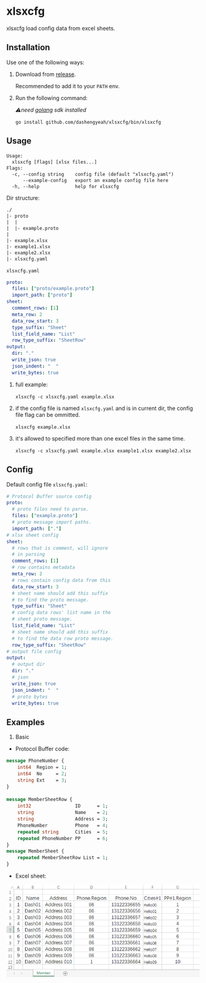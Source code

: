 # xlsxcfg

xlsxcfg load config data from excel sheets.

## Installation

Use one of the following ways:

1. Download from [release](https://github.com/das6ng/xlsxcfg/releases).

    Recommended to add it to your `PATH` env.

2. Run the following command:

    *⚠need [golang](https://go.dev/) sdk installed*

    `go install github.com/dashengyeah/xlsxcfg/bin/xlsxcfg`

## Usage

```
Usage:
  xlsxcfg [flags] [xlsx files...]
Flags:
  -c, --config string    config file (default "xlsxcfg.yaml")
      --example-config   export an example config file here
  -h, --help             help for xlsxcfg
```

Dir structure:

```
./
|- proto
|  |
|  |- example.proto
|
|- example.xlsx
|- example1.xlsx
|- example2.xlsx
|- xlsxcfg.yaml

```

`xlsxcfg.yaml`
```yaml
proto:
  files: ["proto/example.proto"]
  import_path: ["proto"]
sheet:
  comment_rows: [1]
  meta_row: 2
  data_row_start: 3
  type_suffix: "Sheet"
  list_field_name: "List"
  row_type_suffix: "SheetRow"
output:
  dir: "."
  write_json: true
  json_indent: "  "
  write_bytes: true
```

1. full example:

    `xlsxcfg -c xlsxcfg.yaml example.xlsx`

2. if the config file is named `xlsxcfg.yaml` and is in current dir, the config file flag can be ommitted.

    `xlsxcfg example.xlsx`

3. it's allowed to specified more than one excel files in the same time.

    `xlsxcfg -c xlsxcfg.yaml example.xlsx example1.xlsx example2.xlsx`

## Config

Default config file `xlsxcfg.yaml`:

```yaml
# Protocol Buffer source config
proto:
  # proto files need to parse.
  files: ["example.proto"]
  # proto message import paths.
  import_path: ["."]
# xlsx sheet config
sheet:
  # rows that is comment, will ignore
  # in parsing
  comment_rows: [1]
  # row contains metadata
  meta_row: 2
  # rows contain config data from this
  data_row_start: 3
  # sheet name should add this suffix
  # to find the proto message.
  type_suffix: "Sheet"
  # config data rows' list name in the
  # sheet proto message.
  list_field_name: "List"
  # sheet name should add this suffix
  # to find the data row proto message.
  row_type_suffix: "SheetRow"
# output file config
output:
  # output dir
  dir: "."
  # json
  write_json: true
  json_indent: "  "
  # proto bytes
  write_bytes: true
```

## Examples

1. Basic

- Protocol Buffer code:

```protobuf
message PhoneNumber {
    int64  Region = 1;
    int64  No     = 2;
    string Ext    = 3;
}

message MemberSheetRow {
    int32                ID      = 1;
    string               Name    = 2;
    string               Address = 3;
    PhoneNumber          Phone   = 4;
    repeated string      Cities  = 5;
    repeated PhoneNumber PP      = 6;
}
message MemberSheet {
    repeated MemberSheetRow List = 1;
}
```

- Excel sheet:

![image](./doc/example-sheet.png)
